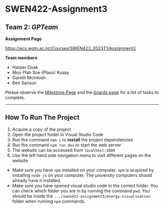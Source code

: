 # SWEN422-Assignment3

## Team 2: _GPTeam_

**Assignment Page**

https://ecs.wgtn.ac.nz/Courses/SWEN422_2023T1/Assignment3

**Team members**

- Harper Doak
- Moo Plah Soe (Plaso) Kusay
- Gareth McIntosh
- Ben Sanson

Please observe the [Milestone Page](https://gitlab.ecs.vuw.ac.nz/sansonbenj/swen422-assignment3/-/milestones) and the [boards page](https://gitlab.ecs.vuw.ac.nz/sansonbenj/swen422-assignment3/-/boards) for a list of tasks to complete.

---

## How To Run The Project

1. Acquire a copy of the project
2. Open the project folder in Visual Studio Code
3. Run the command ```npm i``` to **install** the project dependencies 
4. Run the command ```npm run dev``` to start the web server
5. The website can be accessed from ```localhost:3000```
6. Use the left hand side navigation menu to visit different pages on the website 

- Make sure you have ```npm``` installed on your computer. ```npm``` is acquired by installing ```node js``` on your computer. The university computers should already have it installed. 
- Make sure you have opened visual studio code in the correct folder. You can check which folder you are in by running the command ```pwd```. You should be inside the ```.../swen422-assignment3/energy-visualisation``` folder when running ```npm``` commands.
